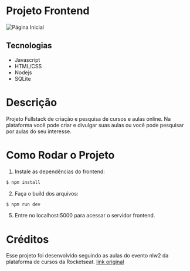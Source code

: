 # Projeto Frontend

![Página Inicial]()

## Tecnologias
- Javascript
- HTML/CSS
- Nodejs
- SQLite

# Descrição

Projeto Fullstack de criação e pesquisa de cursos e aulas online. Na plataforma você pode criar e divulgar suas aulas
ou você pode pesquisar por aulas do seu interesse.

# Como Rodar o Projeto

1. Instale as dependências do frontend:

```sh
$ npm install
```

2. Faça o build dos arquivos:

```sh
$ npm run dev
```

5. Entre no localhost:5000 para acessar o servidor frontend.

# Créditos

Esse projeto foi desenvolvido seguindo as aulas do evento nlw2 da plataforma de cursos da Rocketseat.
[link original](https://github.com/rocketseat-education/nlw-02-discovery)
